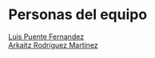 # Personas del equipo
[Luis Puente Fernandez](https://github.com/LuisPFSauces)\
[Arkaitz Rodriguez Martinez](https://github.com/ArkaitzRMSauces)
